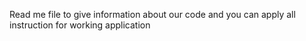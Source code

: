 Read me file to give information about our code
and you can apply all instruction for working application
